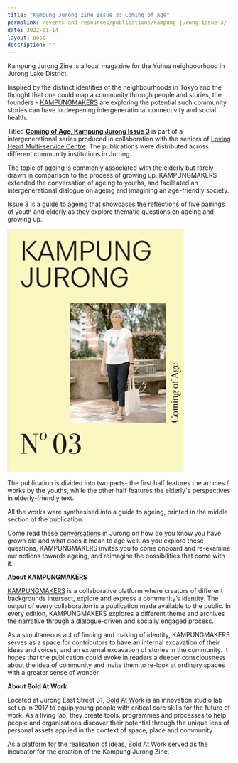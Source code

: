 ```yaml
---
title: "Kampung Jurong Zine Issue 3: Coming of Age"
permalink: /events-and-resources/publications/kampung-jurong-issue-3/
date: 2022-01-14
layout: post
description: ""
---
```

Kampung Jurong Zine is a local magazine for the Yuhua neighbourhood in Jurong Lake District.

Inspired by the distinct identities of the neighbourhoods in Tokyo and the thought that one could map a community through people and stories, the founders - [KAMPUNGMAKERS](https://aboldkampung.wixsite.com/kampung) are exploring the potential such community stories can have in deepening intergenerational connectivity and social health.

Titled [**Coming of Age, Kampung Jurong Issue 3**](https://aboldkampung.wixsite.com/kampung/issue-3) is part of a intergenerational series produced in collaboration with the seniors of [Loving Heart Multi-service Centre](https://lovingheart.org.sg/). The publications were distributed across different community institutions in Jurong.

The topic of ageing is commonly associated with the elderly but rarely drawn in comparison to the process of growing up. KAMPUNGMAKERS extended the conversation of ageing to youths, and facilitated an intergenerational dialogue on ageing and imagining an age-friendly society. 

[Issue 3](https://aboldkampung.wixsite.com/kampung/issue-3) is a guide to ageing that showcases the reflections of five pairings of youth and elderly as they explore thematic questions on ageing and growing up. 

![Alt text for image on Isomer site](/images/kampungjurong03.jpg)

The publication is divided into two parts- the first half features the articles / works by the youths, while the other half features the elderly's perspectives in elderly-friendly text. 

All the works were synthesised into a guide to ageing, printed in the middle section of the publication.

Come read these [conversations](https://aboldkampung.wixsite.com/kampung/issue-3) in Jurong on how do you know you have grown old and what does it mean to age well. As you explore these questions, KAMPUNGMAKERS invites you to come onboard and re-examine our notions towards ageing, and reimagine the possibilities that come with it.

**About KAMPUNGMAKERS**

[KAMPUNGMAKERS](https://aboldkampung.wixsite.com/kampung) is a collaborative platform where creators of different backgrounds intersect, explore and express a community’s identity. The output of every collaboration is a publication made available to the public. In every edition, KAMPUNGMAKERS explores a different theme and archives the narrative through a dialogue-driven and socially engaged process.

As a simultaneous act of finding and making of identity, KAMPUNGMAKERS serves as a space for contributors to have an internal excavation of their ideas and voices, and an external excavation of stories in the community. It hopes that the publication could evoke in readers a deeper consciousness about the idea of community and invite them to re-look at ordinary spaces with a greater sense of wonder.

**About Bold At Work**

Located at Jurong East Street 31, [Bold At Work](https://www.boldatwork.sg/) is an innovation studio lab set up in 2017 to equip young people with critical core skills for the future of work. As a living lab, they create tools, programmes and processes to help people and organisations discover their potential through the unique lens of personal assets applied in the context of space, place and community.

As a platform for the realisation of ideas, Bold At Work served as the incubator for the creation of the Kampung Jurong Zine.
